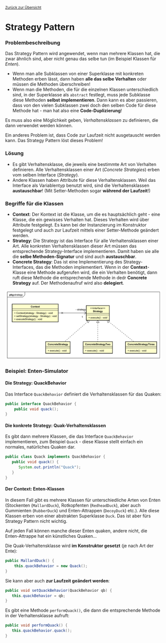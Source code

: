 [<small>Zurück zur Übersicht</small>](../../README.md)

# Strategy Pattern

### Problembeschreibung

Das Strategy Pattern wird angewendet, wenn man mehrere Klassen hat, die zwar ähnlich sind, aber nicht genau das selbe tun (im Beispiel Klassen für *Enten*). 

- Wenn man alle Subklassen von einer Superklasse mit konkreten Methoden erben lässt, dann haben **alle das selbe Verhalten** oder müssen die Methoden überschreiben!
- Wenn man die Methoden, die für die einzelnen Klassen unterschiedlich sind, in der Superklasse als `abstract` festlegt, muss jede Subklasse diese Methoden **selbst implementieren**. Dann kann es aber passieren, dass von den vielen Subklassen zwei doch den selben Code für diese Methode hat - man hat also eine **Code-Duplizierung**!

Es muss also eine Möglichkeit geben, *Verhaltensklassen* zu definieren, die dann verwendet werden können.

Ein anderes Problem ist, dass Code zur Laufzeit nicht ausgetauscht werden kann. Das Strategy Pattern löst dieses Problem!



### Lösung

- Es gibt Verhaltensklasse, die jeweils eine bestimmte Art von Verhalten definieren. Alle Verhaltensklassen einer Art (*Concrete Strategies*) erben vom selben Interface (*Strategy*).
- Andere Klassen haben Attribute für diese Verhaltensklassen. Weil das Interface als Variablentyp benutzt wird, sind die Verhaltensklassen **austauschbar**! (Mit Setter-Methoden sogar **während der Laufzeit**!)



### Begriffe für die Klassen

- **Context**: Der Kontext ist die Klasse, um die es hauptsächlich geht - eine Klasse, die ein gewisses Verhalten hat. Dieses Verhalten wird über Attribute festgelegt. Es kann bei der Instanzierung im Konstruktor festgelegt und auch zur Laufzeit mittels einer Setter-Methode geändert werden.
- **Strategy**: Die Strategy ist das Interface für alle Verhaltensklassen einer Art. Alle konkreten Verhaltensklassen dieser Art müssen das entsprechende Strategy-Interface implementieren. Damit haben sie alle die **selbe Methoden-Signatur** und sind auch **austauschbar**.
- **Concrete Strategy**: Das ist eine Implementierung des Strategy-Interfaces, das die Methoden implementiert. Wenn in der **Context**-Klasse eine Methode aufgerufen wird, die ein Verhalten benötigt, dann ruft diese Methode die entsprechende Methode in dedr **Concrete Strategy** auf. Der Methodenaufruf wird also **delegiert**.

![Das allgemeine UML-Klassendiagramm für das Strategy Pattern](classdiagram.svg)



### Beispiel: Enten-Simulator

#### Die Strategy: QuackBehavior

Das Interface `QuackBehavior` definiert die Verhaltensklassen für das Quaken:

```java
public interface QuackBehavior {
    public void quack();
}
```



#### Die konkrete Strategy: Quak-Verhaltensklassen

Es gibt dann mehrere Klassen, die das Interface `QuackBehavior` implementieren, zum Beispiel `Quack` - diese Klasse stellt einfach ein normales, natürliches Quaken dar.

```java
public class Quack implements QuackBehavior {
   public void quack() {
      System.out.println("Quack");
   }
}
```



#### Der Context: Enten-Klassen

In diesem Fall gibt es mehrere Klassen für unterschiedliche Arten von Enten (Stockenten (`MallardDuck`), Rotkopfenten (`RedheadDuck`), aber auch Gummienten (`RubberDuck`) und Enten-Attrappen (`DecoyDuck`) etc.). Alle diese Klassen erben von einer abstrakten Superklasse `Duck`. Das ist aber fürs Strategy Pattern nicht wichtig.

Auf jeden Fall können manche dieser Enten quaken, andere nicht, die Enten-Attrappe hat ein künstliches Quaken...

Die Quak-Verhaltensklasse wird **im Konstruktor gesetzt** (je nach Art der Ente):

```java
public MallardDuck() {
	this.quackBehavior = new Quack();
}
```

Sie kann aber auch **zur Laufzeit geändert werden**:

```java
public void setQuackBehavior(QuackBehavior qb) {
   this.quackBehavior = qb;
}
```

Es gibt eine Methode `performQuack()`, die dann die entsprechende Methode in der Verhaltensklasse aufruft:

```java
public void performQuack() {
   this.quackBehavior.quack();
}
```